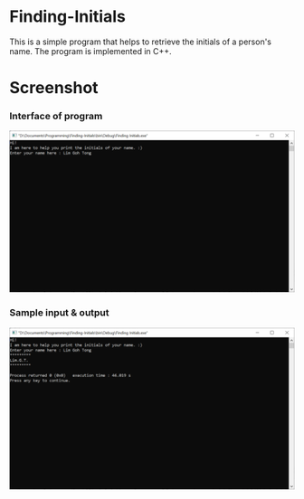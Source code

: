 # Finding-Initials
This is a simple program that helps to retrieve the initials of a person's name. The program is implemented in C++.

# Screenshot
### Interface of program
![screenshot1](/screenshots/ss_1.PNG?raw=true)

### Sample input & output
![screenshot2](/screenshots/ss_2.PNG?raw=true)